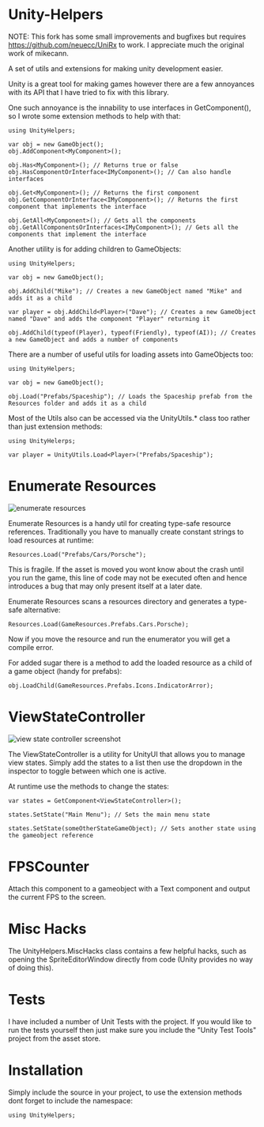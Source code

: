Unity-Helpers
=============

NOTE: This fork has some small improvements and bugfixes but requires https://github.com/neuecc/UniRx to work. I appreciate much the original work of mikecann.

A set of utils and extensions for making unity development easier.

Unity is a great tool for making games however there are a few annoyances with its API that I have tried to fix with this library. 

One such annoyance is the innability to use interfaces in GetComponent(), so I wrote some extension methods to help with that:

```
using UnityHelpers;

var obj = new GameObject();
obj.AddComponent<MyComponent>();

obj.Has<MyComponent>(); // Returns true or false 
obj.HasComponentOrInterface<IMyComponent>(); // Can also handle interfaces

obj.Get<MyComponent>(); // Returns the first component
obj.GetComponentOrInterface<IMyComponent>(); // Returns the first component that implements the interface

obj.GetAll<MyComponent>(); // Gets all the components
obj.GetAllComponentsOrInterfaces<IMyComponent>(); // Gets all the components that implement the interface
```

Another utility is for adding children to GameObjects:

```
using UnityHelpers;

var obj = new GameObject();

obj.AddChild("Mike"); // Creates a new GameObject named "Mike" and adds it as a child

var player = obj.AddChild<Player>("Dave"); // Creates a new GameObject named "Dave" and adds the component "Player" returning it

obj.AddChild(typeof(Player), typeof(Friendly), typeof(AI)); // Creates a new GameObject and adds a number of components
```

There are a number of useful utils for loading assets into GameObjects too:

```
using UnityHelpers;

var obj = new GameObject();

obj.Load("Prefabs/Spaceship"); // Loads the Spaceship prefab from the Resources folder and adds it as a child
```

Most of the Utils also can be accessed via the UnityUtils.* class too rather than just extension methods:

```
using UnityHelerps;

var player = UnityUtils.Load<Player>("Prefabs/Spaceship");
```

Enumerate Resources
===================

![enumerate resources](http://i.imgur.com/OlkmYR6.png)

Enumerate Resources is a handy util for creating type-safe resource references. Traditionally you have to manually create constant strings to load resources at runtime:

```
Resources.Load("Prefabs/Cars/Porsche");
```

This is fragile. If the asset is moved you wont know about the crash until you run the game, this line of code may not be executed often and hence introduces a bug that may only present itself at a later date.

Enumerate Resources scans a resources directory and generates a type-safe alternative:

```
Resources.Load(GameResources.Prefabs.Cars.Porsche);
```

Now if you move the resource and run the enumerator you will get a compile error.

For added sugar there is a method to add the loaded resource as a child of a game object (handy for prefabs):

```
obj.LoadChild(GameResources.Prefabs.Icons.IndicatorArror);
```

ViewStateController
===================

![view state controller screenshot](http://i.imgur.com/kjBzATD.png)

The ViewStateController is a utility for UnityUI that allows you to manage view states. Simply add the states to a list then use the dropdown in the inspector to toggle between which one is active.

At runtime use the methods to change the states:

```
var states = GetComponent<ViewStateController>();

states.SetState("Main Menu"); // Sets the main menu state

states.SetState(someOtherStateGameObject); // Sets another state using the gameobject reference
```

FPSCounter
==========

Attach this component to a gameobject with a Text component and output the current FPS to the screen.

Misc Hacks
==========

The UnityHelpers.MiscHacks class contains a few helpful hacks, such as opening the SpriteEditorWindow directly from code (Unity provides no way of doing this).

Tests
=====

I have included a number of Unit Tests with the project. If you would like to run the tests yourself then just make sure you include the "Unity Test Tools" project from the asset store.

Installation
============

Simply include the source in your project, to use the extension methods dont forget to include the namespace:

```
using UnityHelpers;
```
